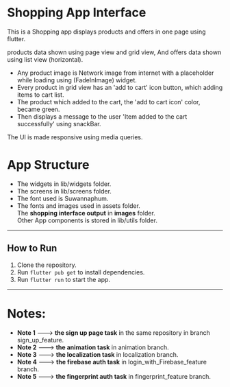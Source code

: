# Shopping App Interface

This is a Shopping app displays products and offers in one page using flutter.

products data shown using page view and grid view,
And offers data shown using list view (horizontal).

- Any product image is Network image from internet with a placeholder while loading using (FadeInImage) widget.
- Every product in grid view has an 'add to cart' icon button, which adding items to cart list.        
- The product which added to the cart, the 'add to cart icon' color, became green.
- Then displays a message to the user 'Item added to the cart successfully' using snackBar.

The UI is made responsive using media queries.    

# App Structure

- The widgets in lib/widgets folder.    
- The screens in lib/screens folder.
- The font used is Suwannaphum.    
- The fonts and images used in assets folder.   
The **shopping interface output** in **images** folder.                       
Other App components is stored in lib/utils folder.       

---------------------------------------

## How to Run

1. Clone the repository.
2. Run `flutter pub get` to install dependencies.
3. Run `flutter run` to start the app.

----------------------------

# Notes:

- **Note 1** ---> **the sign up page task** in the same repository in branch sign_up_feature.              
- **Note 2** ---> **the animation task** in animation branch.                   
- **Note 3** ---> **the localization task** in localization branch.                  
- **Note 4** ---> **the firebase auth task** in login_with_Firebase_feature branch.                    
- **Note 5** ---> **the fingerprint auth task** in fingerprint_feature branch.                           

